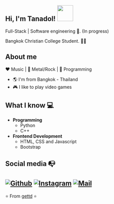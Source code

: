 <h2> Hi, I'm Tanadol! <img src="https://media.giphy.com/media/mGcNjsfWAjY5AEZNw6/giphy.gif" width="50"></h2>

Full-Stack | Software engineering :robot:. (In progress)

Bangkok Christian College Student. :man_technologist:

## About me 

:heart: Music | 🧡 Metal/Rock | 💛 Programming

- :earth_americas: I'm from Bangkok - Thailand
- :video_game: I like to play video games

## What I know :computer:
- **Programming**
	- Python 
	- C++
- **Frontend Development**
	- HTML, CSS and Javascript
	- Bootstrap

## Social media :mailbox_with_no_mail:
[![Github](https://img.shields.io/github/followers/gettd?label=Follow&style=social)](https://github.com/gettd)
[![Instagram](https://img.shields.io/badge/-@get.td-red?style=flat-square&logo=instagram&logoColor=white&link=https://www.instagram.com/get.td/)](https://www.instagram.com/get.td/)
[![Mail](https://img.shields.io/badge/-getchunt@gmail.com-gray?style=flat-square&logo=gmail&logoColor=red&link=https://www.mail.google.com/in/getchunt-8552b5110/)](mailto:getchunt@gmail.com)
---
⭐️ From [gettd](https://github.com/gettd) ⭐️
